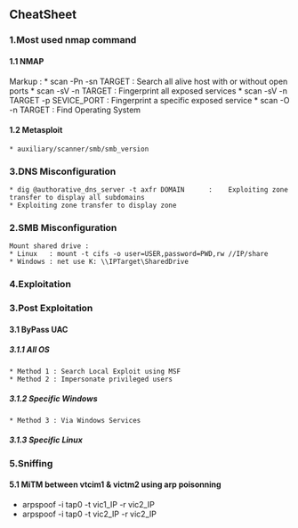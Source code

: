 ## CheatSheet 

### 1.Most used nmap command

#### 1.1 NMAP
Markup :    * scan -Pn -sn TARGET                 : Search all alive host with or without open ports 
    * scan -sV -n TARGET                  : Fingerprint all exposed services
    * scan -sV -n TARGET -p SEVICE_PORT   : Fingerprint a specific exposed service
    * scan -O -n TARGET                   : Find Operating System

#### 1.2 Metasploit
    * auxiliary/scanner/smb/smb_version 

### 3.DNS Misconfiguration

    * dig @authorative_dns_server -t axfr DOMAIN      :    Exploiting zone transfer to display all subdomains
    * Exploiting zone transfer to display zone

### 2.SMB Misconfiguration

    Mount shared drive : 
    * Linux   : mount -t cifs -o user=USER,password=PWD,rw //IP/share
    * Windows : net use K: \\IPTarget\SharedDrive


### 4.Exploitation


### 3.Post Exploitation

#### 3.1 ByPass UAC

##### 3.1.1 All OS

    * Method 1 : Search Local Exploit using MSF
    * Method 2 : Impersonate privileged users

##### 3.1.2 Specific Windows

    * Method 3 : Via Windows Services 
  
##### 3.1.3 Specific Linux

### 5.Sniffing

#### 5.1 MiTM between vtcim1 & victm2 using arp poisonning
* arpspoof -i tap0 -t vic1_IP -r vic2_IP
*  arpspoof -i tap0 -t vic2_IP -r vic2_IP
